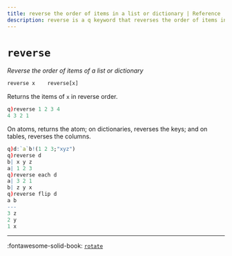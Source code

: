 ```yaml
---
title: reverse the order of items in a list or dictionary | Reference | kdb+ and q documentation
description: reverse is a q keyword that reverses the order of items in a list or dictionary.
---
```

# `reverse`





_Reverse the order of items of a list or dictionary_

```txt
reverse x    reverse[x]
```

Returns the items of `x` in reverse order.

```q
q)reverse 1 2 3 4
4 3 2 1
```

On atoms, returns the atom; on dictionaries, reverses the keys; and on tables, reverses the columns.

```q
q)d:`a`b!(1 2 3;"xyz")
q)reverse d
b| x y z
a| 1 2 3
q)reverse each d
a| 3 2 1
b| z y x
q)reverse flip d
a b
---
3 z
2 y
1 x
```

----
:fontawesome-solid-book: 
[`rotate`](rotate.md)